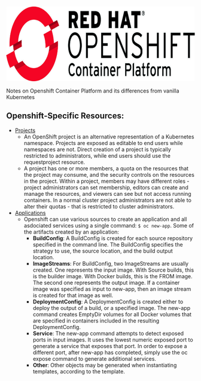 <p align="center">
  <img height="200" title="Openshift Logo" src="images/openshift_logo.jpg">
</p>

Notes on Openshift Container Platform and its differences from vanilla Kubernetes

## Openshift-Specific Resources:
- [Projects](https://docs.openshift.com/container-platform/4.6/rest_api/project_apis/project-project-openshift-io-v1.html)
  - An OpenShift project is an alternative representation of a Kubernetes namespace. Projects are exposed as editable to end users while namespaces are not. Direct creation of a project is typically restricted to administrators, while end users should use the requestproject resource.
  - A project has one or more members, a quota on the resources that the project may consume, and the security controls on the resources in the project. Within a project, members may have different roles - project administrators can set membership, editors can create and manage the resources, and viewers can see but not access running containers. In a normal cluster project administrators are not able to alter their quotas - that is restricted to cluster administrators.
- [Applications](https://docs.openshift.com/container-platform/4.6/applications/application_life_cycle_management/creating-applications-using-cli.html)
  - Openshift can use various sources to create an application and all asdociated services using a single command: `$ oc new-app`. Some of the artifacts created by an application:
    - **BuildConfig**: A BuildConfig is created for each source repository specified in the command line. The BuildConfig specifies the strategy to use, the source location, and the build output location.
    - **ImageStreams**: For BuildConfig, two ImageStreams are usually created. One represents the input image. With Source builds, this is the builder image. With Docker builds, this is the FROM image. The second one represents the output image. If a container image was specified as input to new-app, then an image stream is created for that image as well.
    - **DeploymentConfig**: A DeploymentConfig is created either to deploy the output of a build, or a specified image. The new-app command creates EmptyDir volumes for all Docker volumes that are specified in containers included in the resulting DeploymentConfig.
    - **Service**: The new-app command attempts to detect exposed ports in input images. It uses the lowest numeric exposed port to generate a service that exposes that port. In order to expose a different port, after new-app has completed, simply use the oc expose command to generate additional services.
    - **Other**: Other objects may be generated when instantiating templates, according to the template.
